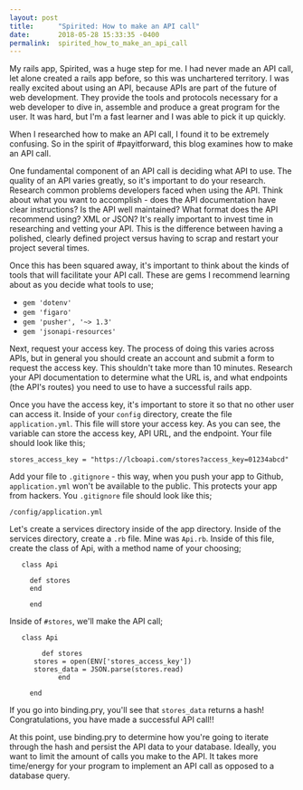 ```yaml
---
layout: post
title:      "Spirited: How to make an API call"
date:       2018-05-28 15:33:35 -0400
permalink:  spirited_how_to_make_an_api_call
---
```



My rails app, Spirited, was a huge step for me. I had never made an API call, let alone created a rails app before, so this was unchartered territory. I was really excited about using an API, because APIs are part of the future of web development. They provide the tools and protocols necessary for a web developer to dive in, assemble and produce a great program for the user. It was hard, but I'm a fast learner and I was able to pick it up quickly. 

When I researched how to make an API call, I found it to be extremely confusing. So in the spirit of #payitforward, this blog examines how to make an API call.

One fundamental component of an API call is deciding what API to use. The quality of an API varies greatly, so it's important to do your research. Research common problems developers faced when using the API. Think about what you want to accomplish - does the API documentation have clear instructions? Is the API well maintained? What format does the API recommend using? XML or JSON? It's really important to invest time in researching and vetting your API. This is the difference between having a polished, clearly defined project versus having to scrap and restart your project several times.

Once this has been squared away, it's important to think about the kinds of tools that will facilitate your API call. 
These are gems I recommend learning about as you decide what tools to use; 

* `gem 'dotenv'`
* `gem 'figaro'`
* `gem 'pusher', '~> 1.3'`
* `gem 'jsonapi-resources'`

Next, request your access key. The process of doing this varies across APIs, but in general you should create an account and submit a form to request the access key. This shouldn't take more than 10 minutes. Research your API documentation to determine what the URL is, and what endpoints (the API's routes) you need to use to have a successful rails app.

Once you have the access key, it's important to store it so that no other user can access it. Inside of your `config` directory, create the file `application.yml`. This file will store your access key. As you can see, the variable can store the access key, API URL, and the endpoint. Your file should look like this;

```
stores_access_key = "https://lcboapi.com/stores?access_key=01234abcd"
```

Add your file to `.gitignore` - this way, when you push your app to Github, `application.yml` won't be available to the public. This protects your app from hackers. You `.gitignore` file should look like this;

```
/config/application.yml
``` 

Let's create a services directory inside of the app directory. Inside of the services directory, create a `.rb` file. Mine was `Api.rb`. Inside of this file, create the class of Api, with a method name of your choosing;

```
   class Api
	 
	 def stores 
	 end 
	 
	 end 

```

Inside of `#stores`, we'll make the API call;

```
   class Api
	 
	    def stores 
      stores = open(ENV['stores_access_key'])
      stores_data = JSON.parse(stores.read)
			end 
	 
	 end 

```

If you go into binding.pry, you'll see that `stores_data` returns a hash! Congratulations, you have made a successful API call!! 

At this point, use binding.pry to determine how you're going to iterate through the hash and persist the API data to your database. Ideally, you want to limit the amount of calls you make to the API. It takes more time/energy for your program to implement an API call as opposed to a database query.


 
